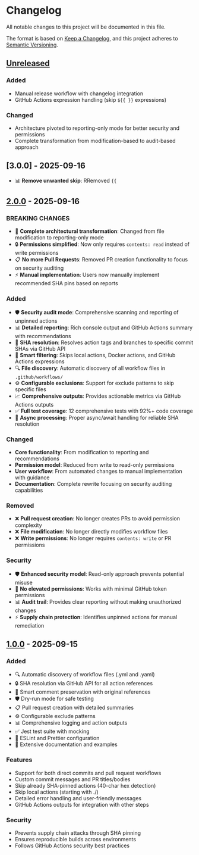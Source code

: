 # Changelog

All notable changes to this project will be documented in this file.

The format is based on [Keep a Changelog](https://keepachangelog.com/en/1.0.0/),
and this project adheres to [Semantic Versioning](https://semver.org/spec/v2.0.0.html).

## [Unreleased]

### Added
- Manual release workflow with changelog integration
- GitHub Actions expression handling (skip `${{ }}` expressions)

### Changed
- Architecture pivoted to reporting-only mode for better security and permissions
- Complete transformation from modification-based to audit-based approach

## [3.0.0] - 2025-09-16

- 📊 **Remove unwanted skip**: RRemoved `{{` 


## [2.0.0] - 2025-09-16

### BREAKING CHANGES
- 🔄 **Complete architectural transformation**: Changed from file modification to reporting-only mode
- 🔒 **Permissions simplified**: Now only requires `contents: read` instead of write permissions  
- 📋 **No more Pull Requests**: Removed PR creation functionality to focus on security auditing
- ⚡ **Manual implementation**: Users now manually implement recommended SHA pins based on reports

### Added
- 🛡️ **Security audit mode**: Comprehensive scanning and reporting of unpinned actions
- 📊 **Detailed reporting**: Rich console output and GitHub Actions summary with recommendations
- 🎯 **SHA resolution**: Resolves action tags and branches to specific commit SHAs via GitHub API
- 🚫 **Smart filtering**: Skips local actions, Docker actions, and GitHub Actions expressions
- 🔍 **File discovery**: Automatic discovery of all workflow files in `.github/workflows/`
- ⚙️ **Configurable exclusions**: Support for exclude patterns to skip specific files
- 📈 **Comprehensive outputs**: Provides actionable metrics via GitHub Actions outputs
- ✅ **Full test coverage**: 12 comprehensive tests with 92%+ code coverage
- 🔄 **Async processing**: Proper async/await handling for reliable SHA resolution

### Changed
- **Core functionality**: From modification to reporting and recommendations
- **Permission model**: Reduced from write to read-only permissions
- **User workflow**: From automated changes to manual implementation with guidance
- **Documentation**: Complete rewrite focusing on security auditing capabilities

### Removed
- ❌ **Pull request creation**: No longer creates PRs to avoid permission complexity
- ❌ **File modification**: No longer directly modifies workflow files
- ❌ **Write permissions**: No longer requires `contents: write` or PR permissions

### Security
- 🛡️ **Enhanced security model**: Read-only approach prevents potential misuse
- 🔐 **No elevated permissions**: Works with minimal GitHub token permissions
- 📊 **Audit trail**: Provides clear reporting without making unauthorized changes
- ⚡ **Supply chain protection**: Identifies unpinned actions for manual remediation

## [1.0.0] - 2025-09-15

### Added
- 🔍 Automatic discovery of workflow files (.yml and .yaml)
- 🔒 SHA resolution via GitHub API for all action references
- 💬 Smart comment preservation with original references
- 🛡️ Dry-run mode for safe testing
- 📋 Pull request creation with detailed summaries
- ⚙️ Configurable exclude patterns
- 📊 Comprehensive logging and action outputs
- ✅ Jest test suite with mocking
- 🎨 ESLint and Prettier configuration
- 📖 Extensive documentation and examples

### Features
- Support for both direct commits and pull request workflows
- Custom commit messages and PR titles/bodies
- Skip already SHA-pinned actions (40-char hex detection)
- Skip local actions (starting with ./)
- Detailed error handling and user-friendly messages
- GitHub Actions outputs for integration with other steps

### Security
- Prevents supply chain attacks through SHA pinning
- Ensures reproducible builds across environments
- Follows GitHub Actions security best practices

[unreleased]: https://github.com/Tatsinnit/sha-sentry/compare/v2.0.0...HEAD
[2.0.0]: https://github.com/Tatsinnit/sha-sentry/compare/v1.0.0...v2.0.0
[1.0.0]: https://github.com/Tatsinnit/sha-sentry/releases/tag/v1.0.0